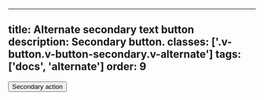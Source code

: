 <!--
 *              Copyright (c) 2025 Visa, Inc.
 *
 * Licensed under the Apache License, Version 2.0 (the "License");
 * you may not use this file except in compliance with the License.
 * You may obtain a copy of the License at
 *
 *         http://www.apache.org/licenses/LICENSE-2.0
 *
 * Unless required by applicable law or agreed to in writing, software
 * distributed under the License is distributed on an "AS IS" BASIS,
 * WITHOUT WARRANTIES OR CONDITIONS OF ANY KIND, either express or implied.
 * See the License for the specific language governing permissions and
 * limitations under the License.
 *
 -->
---
title: Alternate secondary text button
description: Secondary button. 
classes: ['.v-button.v-button-secondary.v-alternate']
tags: ['docs', 'alternate']
order: 9
---

<button class="v-button v-button-secondary v-alternate" type="button">
  Secondary action
</button>
